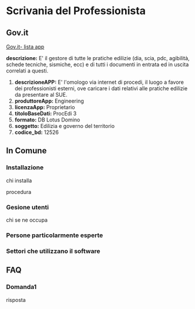 # Scrivania del Professionista

## Gov.it

[Gov.it- lista app](http://basidati.agid.gov.it/catalogo/amm?code=c_a944)

**descrizione:** E' il gestore di tutte le pratiche edilizie (dia, scia, pdc, agibilità, schede tecniche, sismiche, ecc) e di tutti i documenti in entrata ed in uscita correlati a questi.

1. **descrizioneAPP:** E' l'omologo via internet di procedi, il luogo a favore dei professionisti esterni, ove caricare i dati relativi alle pratiche edilizie da presentare al SUE.
2. **produttoreApp:** Engineering
3. **licenzaApp:** Proprietario
4. **titoloBaseDati:** ProcEdi 3
5. **formato:** DB Lotus Domino
6. **soggetto:** Edilizia e governo del territorio
7. **codice_bd:** 12526

## In Comune

### Installazione

chi installa

procedura

### Gesione utenti

chi se ne occupa

### Persone particolarmente esperte

### Settori che utilizzano il software

## FAQ

### Domanda1

risposta
